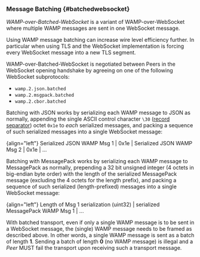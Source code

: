 ### Message Batching {#batchedwebsocket}

*WAMP-over-Batched-WebSocket* is a variant of WAMP-over-WebSocket where multiple WAMP messages are sent in one WebSocket message.

Using WAMP message batching can increase wire level efficiency further. In particular when using TLS and the WebSocket implementation is forcing every WebSocket message into a new TLS segment.

WAMP-over-Batched-WebSocket is negotiated between Peers in the WebSocket opening handshake by agreeing on one of the following WebSocket subprotocols:

* `wamp.2.json.batched`
* `wamp.2.msgpack.batched`
* `wamp.2.cbor.batched`

Batching with JSON works by serializing each WAMP message to JSON as normally, appending the single ASCII control character `\30` ([record separator](http://en.wikipedia.org/wiki/Record_separator#Field_separators)) octet `0x1e` to *each* serialized messages, and packing a sequence of such serialized messages into a single WebSocket message:

{align="left"}
        Serialized JSON WAMP Msg 1 | 0x1e |
            Serialized JSON WAMP Msg 2 | 0x1e | ...

Batching with MessagePack works by serializing each WAMP message to MessagePack as normally, prepending a 32 bit unsigned integer (4 octets in big-endian byte order) with the length of the serialized MessagePack message (excluding the 4 octets for the length prefix), and packing a sequence of such serialized (length-prefixed) messages into a single WebSocket message:

{align="left"}
        Length of Msg 1 serialization (uint32) |
            serialized MessagePack WAMP Msg 1 | ...

With batched transport, even if only a single WAMP message is to be sent in a WebSocket message, the (single) WAMP message needs to be framed as described above. In other words, a single WAMP message is sent as a batch of length **1**. Sending a batch of length **0** (no WAMP message) is illegal and a *Peer* MUST fail the transport upon receiving such a transport message.
